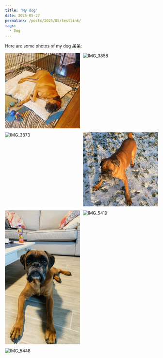 ```yaml
---
title: 'My dog'
date: 2025-05-27
permalink: /posts/2025/05/testlink/
tags:
  - Dog   
---
```

 
Here are some photos of my dog 呆呆: 

<div style="display: flex; flex-wrap: wrap; gap: 10px;">

  <div style="flex: 1 1 45%;">
    <img src="/images/dd/IMG_3170.JPG" alt="IMG_3170" style="width: 100%;">
  </div>

  <div style="flex: 1 1 45%;">
    <img src="/images/dd/IMG_3858.heic" alt="IMG_3858" style="width: 100%;">
  </div>

  <div style="flex: 1 1 45%;">
    <img src="/images/dd/IMG_3873.HEIC" alt="IMG_3873" style="width: 100%;">
  </div>

  <div style="flex: 1 1 45%;">
    <img src="/images/dd/IMG_3945.JPG" alt="IMG_3945" style="width: 100%;">
  </div>

  <div style="flex: 1 1 45%;">
    <img src="/images/dd/IMG_5192.jpg" alt="IMG_5192" style="width: 100%;">
  </div>

  <div style="flex: 1 1 45%;">
    <img src="/images/dd/IMG_5419.HEIC" alt="IMG_5419" style="width: 100%;">
  </div>

  <div style="flex: 1 1 45%;">
    <img src="/images/dd/IMG_5448.HEIC" alt="IMG_5448" style="width: 100%;">
  </div>

</div>

